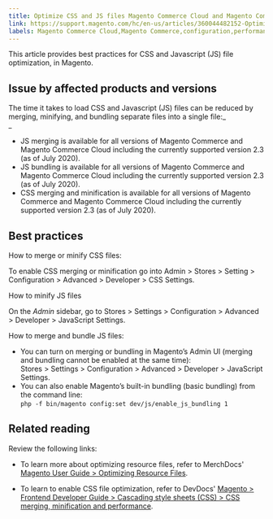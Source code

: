 ```yaml
---
title: Optimize CSS and JS files Magento Commerce Cloud and Magento Commerce
link: https://support.magento.com/hc/en-us/articles/360044482152-Optimize-CSS-and-JS-files-Magento-Commerce-Cloud-and-Magento-Commerce
labels: Magento Commerce Cloud,Magento Commerce,configuration,performance,2.3,best practices,CSS,Javascript,file optimization
---
```


This article provides best practices for CSS and Javascript (JS) file optimization, in Magento.

## Issue by affected products and versions 

The time it takes to load CSS and Javascript (JS) files can be reduced by merging, minifying, and bundling separate files into a single file:_  
_

* JS merging is available for all versions of Magento Commerce and Magento Commerce Cloud including the currently supported version 2.3 (as of July 2020). 
* JS bundling is available for all versions of Magento Commerce and Magento Commerce Cloud including the currently supported version 2.3 (as of July 2020). 
* CSS merging and minification is available for all versions of Magento Commerce and Magento Commerce Cloud including the currently supported version 2.3 (as of July 2020). 

## Best practices

How to merge or minify CSS files:

To enable CSS merging or minification go into Admin > Stores > Setting > Configuration > Advanced > Developer > CSS Settings.

How to minify JS files

On the _Admin_ sidebar, go to Stores > Settings > Configuration > Advanced > Developer > JavaScript Settings. 

How to merge and bundle JS files:

* You can turn on merging or bundling in Magento’s Admin UI (merging and bundling cannot be enabled at the same time):   
    Stores > Settings > Configuration > Advanced > Developer > JavaScript Settings.
* You can also enable Magento’s built-in bundling (basic bundling) from the command line:  
    `` php -f bin/magento config:set dev/js/enable_js_bundling 1 ``

## Related reading

Review the following links:

* To learn more about optimizing resource files, refer to MerchDocs' [Magento User Guide > Optimizing Resource Files](https://docs.magento.com/user-guide/system/file-optimization.html).
    
    
* To learn to enable CSS file optimization, refer to DevDocs' [Magento > Frontend Developer Guide > Cascading style sheets (CSS) > CSS merging, minification and performance](https://devdocs.magento.com/guides/v2.3/frontend-dev-guide/css-topics/css-overview.html#css-merging-minification-and-performance).
    
    